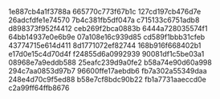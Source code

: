 1e887cb4a1f3788a
665770c773f67b1c
127cd197cb476d7e
26adcfdfe1e74570
7b4c381fb5df047a
c715133c6751adb8
d898373f952f4412
ceb269f2bca0883b
6444a728035574f1
64bb14937e0e6b9e
07a108e16c939d85
cd589f1bbb31cfeb
43774715e614d411
8d1771072ef82744
168b916f668402b1
e17d0e15c4d70d4f
f24855d6a0992939
90081df1c5be03a1
08968e7a9eddb588
25eafc239d9a0fe2
b58a74e90d60a998
294c7aa0853d97b7
96600ffe17aebdb6
fb7a302a55349daa
248e4d70c9f5ed88
b58e7cf8bdc90b22
fb1a7731aaeccd0e
c2a99ff64ffb8676
